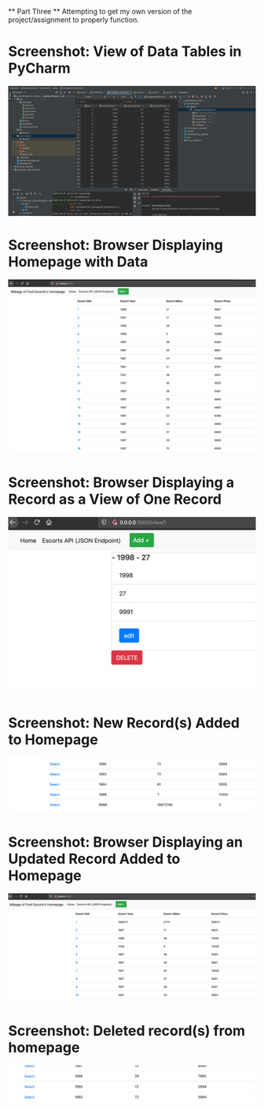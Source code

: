 ** Part Three **
Attempting to get my own version of the project/assignment
to properly function.

# Screenshot: View of Data Tables in PyCharm
![First Screenshot](screenshots/2a.png)

# Screenshot: Browser Displaying Homepage with Data
![Second Screenshot](screenshots/2b.png)

# Screenshot: Browser Displaying a Record as a View of One Record
![Third Screenshot](screenshots/2c.png)

# Screenshot: New Record(s) Added to Homepage
![Fourth Screenshot](screenshots/2d.png)

# Screenshot: Browser Displaying an Updated Record Added to Homepage
![Fifth Screenshot](screenshots/2e.png)

# Screenshot: Deleted record(s) from homepage
![Sixth Screenshot](screenshots/2f.png)